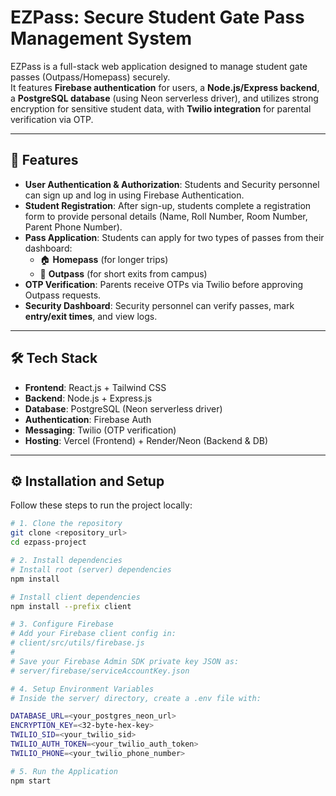 # EZPass: Secure Student Gate Pass Management System

EZPass is a full-stack web application designed to manage student gate passes (Outpass/Homepass) securely.  
It features **Firebase authentication** for users, a **Node.js/Express backend**, a **PostgreSQL database** (using Neon serverless driver), and utilizes strong encryption for sensitive student data, with **Twilio integration** for parental verification via OTP.

---

## 🚀 Features
- **User Authentication & Authorization**: Students and Security personnel can sign up and log in using Firebase Authentication.  
- **Student Registration**: After sign-up, students complete a registration form to provide personal details (Name, Roll Number, Room Number, Parent Phone Number).  
- **Pass Application**: Students can apply for two types of passes from their dashboard:  
  - 🏠 **Homepass** (for longer trips)  
  - 🚶 **Outpass** (for short exits from campus)  
- **OTP Verification**: Parents receive OTPs via Twilio before approving Outpass requests.  
- **Security Dashboard**: Security personnel can verify passes, mark **entry/exit times**, and view logs.  

---

## 🛠 Tech Stack
- **Frontend**: React.js + Tailwind CSS  
- **Backend**: Node.js + Express.js  
- **Database**: PostgreSQL (Neon serverless driver)  
- **Authentication**: Firebase Auth  
- **Messaging**: Twilio (OTP verification)  
- **Hosting**: Vercel (Frontend) + Render/Neon (Backend & DB)  

---

## ⚙️ Installation and Setup

Follow these steps to run the project locally:

```bash
# 1. Clone the repository
git clone <repository_url>
cd ezpass-project

# 2. Install dependencies
# Install root (server) dependencies
npm install

# Install client dependencies
npm install --prefix client

# 3. Configure Firebase
# Add your Firebase client config in:
# client/src/utils/firebase.js
#
# Save your Firebase Admin SDK private key JSON as:
# server/firebase/serviceAccountKey.json

# 4. Setup Environment Variables
# Inside the server/ directory, create a .env file with:

DATABASE_URL=<your_postgres_neon_url>
ENCRYPTION_KEY=<32-byte-hex-key>
TWILIO_SID=<your_twilio_sid>
TWILIO_AUTH_TOKEN=<your_twilio_auth_token>
TWILIO_PHONE=<your_twilio_phone_number>

# 5. Run the Application
npm start
